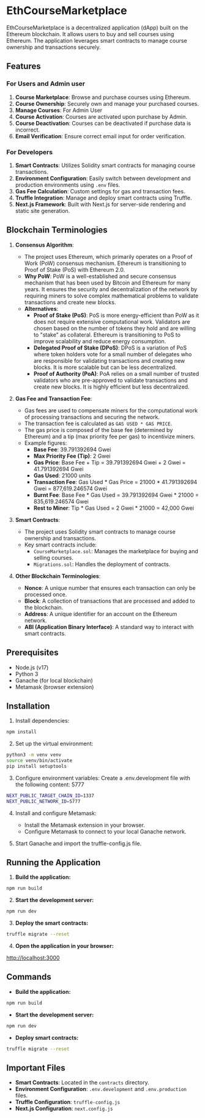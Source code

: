 # EthCourseMarketplace

EthCourseMarketplace is a decentralized application (dApp) built on the Ethereum blockchain. It allows users to buy and sell courses using Ethereum. The application leverages smart contracts to manage course ownership and transactions securely.

## Features

### For Users and Admin user
1. **Course Marketplace**: Browse and purchase courses using Ethereum.
2. **Course Ownership**: Securely own and manage your purchased courses.
3. **Manage Courses**: For Admin User
3. **Course Activation**: Courses are activated upon purchase by Admin.
4. **Course Deactivation**: Courses can be deactivated if purchase data is incorrect.
5. **Email Verification**: Ensure correct email input for order verification.

### For Developers
1. **Smart Contracts**: Utilizes Solidity smart contracts for managing course transactions.
2. **Environment Configuration**: Easily switch between development and production environments using `.env` files.
3. **Gas Fee Calculation**: Custom settings for gas and transaction fees.
4. **Truffle Integration**: Manage and deploy smart contracts using Truffle.
5. **Next.js Framework**: Built with Next.js for server-side rendering and static site generation.

## Blockchain Terminologies

1. **Consensus Algorithm**:
   - The project uses Ethereum, which primarily operates on a Proof of Work (PoW) consensus mechanism. Ethereum is transitioning to Proof of Stake (PoS) with Ethereum 2.0.
   - **Why PoW**: PoW is a well-established and secure consensus mechanism that has been used by Bitcoin and Ethereum for many years. It ensures the security and decentralization of the network by requiring miners to solve complex mathematical problems to validate transactions and create new blocks.
   - **Alternatives**:
     - **Proof of Stake (PoS)**: PoS is more energy-efficient than PoW as it does not require extensive computational work. Validators are chosen based on the number of tokens they hold and are willing to "stake" as collateral. Ethereum is transitioning to PoS to improve scalability and reduce energy consumption.
     - **Delegated Proof of Stake (DPoS)**: DPoS is a variation of PoS where token holders vote for a small number of delegates who are responsible for validating transactions and creating new blocks. It is more scalable but can be less decentralized.
     - **Proof of Authority (PoA)**: PoA relies on a small number of trusted validators who are pre-approved to validate transactions and create new blocks. It is highly efficient but less decentralized.

2. **Gas Fee and Transaction Fee**:
   - Gas fees are used to compensate miners for the computational work of processing transactions and securing the network.
   - The transaction fee is calculated as `GAS USED * GAS PRICE`.
   - The gas price is composed of the base fee (determined by Ethereum) and a tip (max priority fee per gas) to incentivize miners.
   - Example figures:
     - **Base Fee**: 39.791392694 Gwei
     - **Max Priority Fee (Tip)**: 2 Gwei
     - **Gas Price**: Base Fee + Tip = 39.791392694 Gwei + 2 Gwei = 41.791392694 Gwei
     - **Gas Used**: 21000 units
     - **Transaction Fee**: Gas Used * Gas Price = 21000 * 41.791392694 Gwei = 877,619.246574 Gwei
     - **Burnt Fee**: Base Fee * Gas Used = 39.791392694 Gwei * 21000 = 835,619.246574 Gwei
     - **Rest to Miner**: Tip * Gas Used = 2 Gwei * 21000 = 42,000 Gwei

3. **Smart Contracts**:
   - The project uses Solidity smart contracts to manage course ownership and transactions.
   - Key smart contracts include:
     - `CourseMarketplace.sol`: Manages the marketplace for buying and selling courses.
     - `Migrations.sol`: Handles the deployment of contracts.

4. **Other Blockchain Terminologies**:
   - **Nonce**: A unique number that ensures each transaction can only be processed once.
   - **Block**: A collection of transactions that are processed and added to the blockchain.
   - **Address**: A unique identifier for an account on the Ethereum network.
   - **ABI (Application Binary Interface)**: A standard way to interact with smart contracts.

## Prerequisites

- Node.js (v17)
- Python 3
- Ganache (for local blockchain)
- Metamask (browser extension)

## Installation

1. Install dependencies:

```sh
npm install
```

2. Set up the virtual environment:

```sh
python3 -m venv venv
source venv/bin/activate
pip install setuptools
```

3. Configure environment variables:
Create a .env.development file with the following content:
5777

```sh
NEXT_PUBLIC_TARGET_CHAIN_ID=1337
NEXT_PUBLIC_NETWORK_ID=5777
```

4. Install and configure Metamask:

    - Install the Metamask extension in your browser.
    - Configure Metamask to connect to your local Ganache network.

5. Start Ganache and import the truffle-config.js file.

## Running the Application

1. **Build the application:**

```sh
npm run build
```

2. **Start the development server:**

```sh
npm run dev
```

3. **Deploy the smart contracts:**

```sh
truffle migrate --reset
```

4. **Open the application in your browser:**

[http://localhost:3000](http://localhost:3000)

## Commands

- **Build the application:**

```sh
npm run build
```

- **Start the development server:**

```sh
npm run dev
```

- **Deploy smart contracts:**

```sh
truffle migrate --reset
```

## Important Files

- **Smart Contracts**: Located in the `contracts` directory.
- **Environment Configuration**: `.env.development` and `.env.production` files.
- **Truffle Configuration**: `truffle-config.js`
- **Next.js Configuration**: `next.config.js`